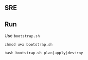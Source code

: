 ## SRE

## Run
Use `bootstrap.sh`

`chmod u+x bootstrap.sh`

`bash bootstrap.sh plan|apply|destroy`
